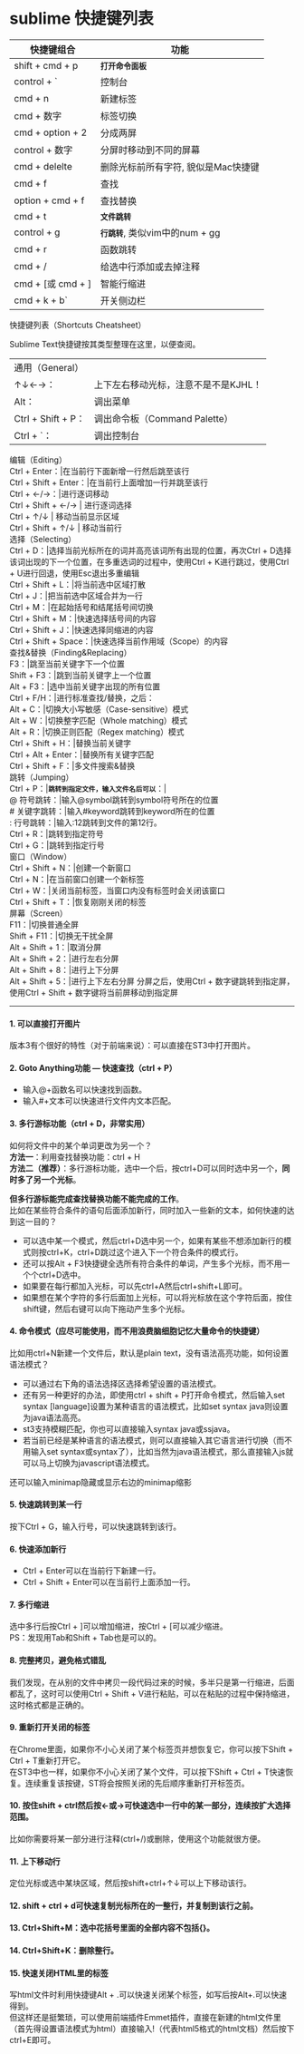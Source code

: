 # sublime 快捷键列表



|快捷键组合|功能| 
|---|---| 
|shift + cmd + p|**`打开命令面板`**| 
|control + \` |控制台| 
|cmd + n|新建标签| 
|cmd + 数字|标签切换| 
|cmd + option + 2|分成两屏| 
|control + 数字|分屏时移动到不同的屏幕| 
|cmd + delelte|删除光标前所有字符, 貌似是Mac快捷键| 
|cmd + f| 查找| 
|option + cmd + f|查找替换| 
|cmd + t|**`文件跳转`**| 
|control + g|**`行跳转`**, 类似vim中的num + gg| 
|cmd + r|函数跳转| 
|cmd + /|给选中行添加或去掉注释| 
|cmd + [或 cmd + ]|智能行缩进| 
|cmd + k + b`|开关侧边栏|



快捷键列表（Shortcuts Cheatsheet）

Sublime Text快捷键按其类型整理在这里，以便查阅。  

| | |
-|- 
|通用（General）||  
↑↓←→：|上下左右移动光标，注意不是不是KJHL！  
Alt：|调出菜单  
Ctrl + Shift + P：|调出命令板（Command Palette）  
Ctrl + `：|调出控制台  
编辑（Editing）  
Ctrl + Enter：|在当前行下面新增一行然后跳至该行  
Ctrl + Shift + Enter：|在当前行上面增加一行并跳至该行  
Ctrl + ←/→：|进行逐词移动  
Ctrl + Shift + ←/→ | 进行逐词选择  
Ctrl + ↑/↓ | 移动当前显示区域  
Ctrl + Shift + ↑/↓ | 移动当前行  
选择（Selecting）  
Ctrl + D：|选择当前光标所在的词并高亮该词所有出现的位置，再次Ctrl + D选择该词出现的下一个位置，在多重选词的过程中，使用Ctrl + K进行跳过，使用Ctrl + U进行回退，使用Esc退出多重编辑  
Ctrl + Shift + L：|将当前选中区域打散  
Ctrl + J：|把当前选中区域合并为一行  
Ctrl + M：|在起始括号和结尾括号间切换  
Ctrl + Shift + M：|快速选择括号间的内容  
Ctrl + Shift + J：|快速选择同缩进的内容  
Ctrl + Shift + Space：|快速选择当前作用域（Scope）的内容  
查找&替换（Finding&Replacing）  
F3：|跳至当前关键字下一个位置  
Shift + F3：|跳到当前关键字上一个位置  
Alt + F3：|选中当前关键字出现的所有位置  
Ctrl + F/H：|进行标准查找/替换，之后：  
Alt + C：|切换大小写敏感（Case-sensitive）模式  
Alt + W：|切换整字匹配（Whole matching）模式  
Alt + R：|切换正则匹配（Regex matching）模式  
Ctrl + Shift + H：|替换当前关键字  
Ctrl + Alt + Enter：|替换所有关键字匹配  
Ctrl + Shift + F：|多文件搜索&替换  
跳转（Jumping）  
Ctrl + P：|**`跳转到指定文件，输入文件名后可以`**：|  
@ 符号跳转：|输入@symbol跳转到symbol符号所在的位置  
\# 关键字跳转：|输入#keyword跳转到keyword所在的位置  
: 行号跳转：|输入:12跳转到文件的第12行。  
Ctrl + R：|跳转到指定符号  
Ctrl + G：|跳转到指定行号  
窗口（Window）  
Ctrl + Shift + N：|创建一个新窗口  
Ctrl + N：|在当前窗口创建一个新标签  
Ctrl + W：|关闭当前标签，当窗口内没有标签时会关闭该窗口  
Ctrl + Shift + T：|恢复刚刚关闭的标签  
屏幕（Screen）  
F11：|切换普通全屏  
Shift + F11：|切换无干扰全屏  
Alt + Shift + 1：|取消分屏  
Alt + Shift + 2：|进行左右分屏  
Alt + Shift + 8：|进行上下分屏  
Alt + Shift + 5：|进行上下左右分屏  分屏之后，使用Ctrl + 数字键跳转到指定屏，使用Ctrl + Shift + 数字键将当前屏移动到指定屏  


---

#### 1. 可以直接打开图片 

版本3有个很好的特性（对于前端来说）：可以直接在ST3中打开图片。

#### 2. Goto Anything功能 — 快速查找（ctrl + P） 

* 输入@+函数名可以快速找到函数。
* 输入#+文本可以快速进行文件内文本匹配。

#### 3. 多行游标功能（ctrl + D，非常实用） 

如何将文件中的某个单词更改为另一个？   
**方法一**：利用查找替换功能：ctrl + H  
**方法二（推荐）**：多行游标功能，选中一个后，按ctrl+D可以同时选中另一个，**同时多了另一个光标**。

**但多行游标能完成查找替换功能不能完成的工作**。   
比如在某些符合条件的语句后面添加新行，同时加入一些新的文本，如何快速的达到这一目的？   
- 可以选中某一个模式，然后ctrl+D选中另一个，如果有某些不想添加新行的模式则按ctrl+K，ctrl+D跳过这个进入下一个符合条件的模式行。   
- 还可以按Alt + F3快捷键全选所有符合条件的单词，产生多个光标，而不用一个个ctrl+D选中。   
- 如果要在每行都加入光标，可以先ctrl+A然后ctrl+shift+L即可。   
- 如果想在某个字符的多行后面加上光标，可以将光标放在这个字符后面，按住shift键，然后右键可以向下拖动产生多个光标。

#### 4. 命令模式（应尽可能使用，而不用浪费脑细胞记忆大量命令的快捷键） 

比如用ctrl+N新建一个文件后，默认是plain text，没有语法高亮功能，如何设置语法模式？   
- 可以通过右下角的语法选择区选择希望设置的语法模式。   
- 还有另一种更好的办法，即使用ctrl + shift + P打开命令模式，然后输入set syntax [language]设置为某种语言的语法模式，比如set syntax java则设置为java语法高亮。   
- st3支持模糊匹配，你也可以直接输入syntax java或ssjava。   
- 若当前已经是某种语言的语法模式，则可以直接输入其它语言进行切换（而不用输入set syntax或syntax了），比如当然为java语法模式，那么直接输入js就可以马上切换为javascript语法模式。

还可以输入minimap隐藏或显示右边的minimap缩影

#### 5. 快速跳转到某一行 

按下Ctrl + G，输入行号，可以快速跳转到该行。

#### 6. 快速添加新行 

* Ctrl + Enter可以在当前行下新建一行。
* Ctrl + Shift + Enter可以在当前行上面添加一行。

#### 7. 多行缩进 

选中多行后按Ctrl + ]可以增加缩进，按Ctrl + [可以减少缩进。   
PS：发现用Tab和Shift + Tab也是可以的。

#### 8. 完整拷贝，避免格式错乱 

我们发现，在从别的文件中拷贝一段代码过来的时候，多半只是第一行缩进，后面都乱了，这时可以使用Ctrl + Shift + V进行粘贴，可以在粘贴的过程中保持缩进，这时格式都是正确的。

#### 9. 重新打开关闭的标签 

在Chrome里面，如果你不小心关闭了某个标签页并想恢复它，你可以按下Shift + Ctrl + T重新打开它。   
在ST3中也一样，如果你不小心关闭了某个文件，可以按下Shift + Ctrl + T快速恢复。连续重复该按键，ST将会按照关闭的先后顺序重新打开标签页。

#### 10. 按住shift + ctrl然后按←或→可快速选中一行中的某一部分，连续按扩大选择范围。 

比如你需要将某一部分进行注释(ctrl+/)或删除，使用这个功能就很方便。

#### 11. 上下移动行 

定位光标或选中某块区域，然后按shift+ctrl+↑↓可以上下移动该行。

#### 12. shift + ctrl + d可快速复制光标所在的一整行，并复制到该行之前。  
 

#### 13. Ctrl+Shift+M：选中花括号里面的全部内容不包括{}。  
 

#### 14. Ctrl+Shift+K：删除整行。  
 

#### 15. 快速关闭HTML里的标签 

写html文件时利用快捷键Alt + .可以快速关闭某个标签，如写<html>后按Alt+.可以快速得到</html>。   
但这样还是挺繁琐，可以使用前端插件Emmet插件，直接在新建的html文件里（首先得设置语法模式为html）直接输入!（代表html5格式的html文档）然后按下ctrl+E即可。

